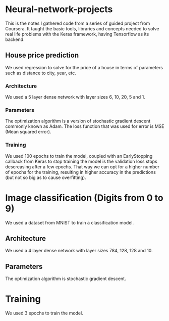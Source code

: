 # Neural-network-projects

This is the notes I gathered code from a series of guided project from Coursera. 
It taught the basic tools, libraries and concepts needed to solve real life problems with the Keras framework, having Tensorflow as its backend.

## House price prediction
We used regression to solve for the price of a house in terms of parameters such as distance to city, year, etc.

### Architecture 
We used a 5 layer dense network with layer sizes 6, 10, 20, 5 and 1. 

### Parameters
The optimization algorithm is a version of stochastic gradient descent commonly known as Adam.
The loss function that was used for error is MSE (Mean squared error).

### Training
We used 100 epochs to train the model, coupled with an EarlyStopping callback from Keras to stop training the model is the validation loss stops descreasing after a few epochs. That way we can opt for a higher number of epochs for the training, resulting in higher accuracy in the predictions (but not so big as to cause overfitting).

# Image classification (Digits from 0 to 9)
We used a dataset from MNIST to train a classification model.

## Architecture 
We used a 4 layer dense network with layer sizes 784, 128, 128 and 10.

## Parameters
The optimization algorithm is stochastic gradient descent.

# Training
We used 3 epochs to train the model.
